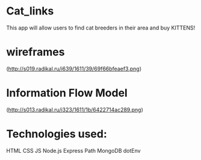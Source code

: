 # Cat_links
This app will allow users to find cat breeders in their area and buy KITTENS!

# wireframes

(http://s019.radikal.ru/i639/1611/39/69f66bfeaef3.png)

# Information Flow Model
(http://s013.radikal.ru/i323/1611/1b/6422714ac289.png)

# Technologies used:

 HTML
 CSS
 JS
 Node.js
 Express
 Path
 MongoDB
 dotEnv
